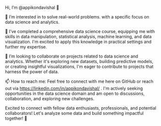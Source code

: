 Hi, I’m @appikondavishal 👋

👀 I’m interested in to solve real-world problems. with a specific focus on data science and analytics.

🌱 I’ve completed a comprehensive data science course, equipping me with skills in data manipulation, statistical analysis, machine learning, and data visualization. I'm excited to apply this knowledge in practical settings and further my expertise.

💞️ I’m looking to collaborate on projects related to data science and analytics. Whether it's exploring new datasets, building predictive models, or creating insightful visualizations, I'm eager to contribute to projects that harness the power of data.

📫 How to reach me: Feel free to connect with me here on GitHub or reach out via https://linkedin.com/in/appikondavishal/ . I'm actively seeking opportunities in the data science domain and am open to discussions, collaboration, and exploring new challenges.

Excited to connect with fellow data enthusiasts, professionals, and potential collaborators! Let's analyze some data and build something impactful together! 🚀
